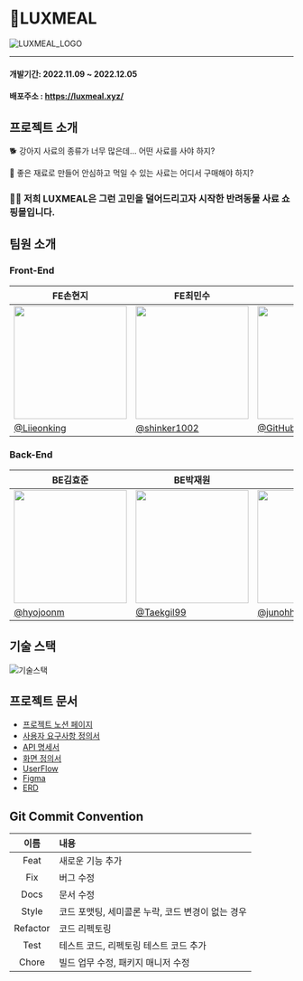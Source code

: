 # 🐶LUXMEAL
![LUXMEAL_LOGO](https://user-images.githubusercontent.com/91947958/205758156-afd2cc25-2ada-4fa3-8214-8e7a1a14d729.png)

---

#### 개발기간: 2022.11.09 ~ 2022.12.05

#### 배포주소 : https://luxmeal.xyz/


## 프로젝트 소개

🐕 강아지 사료의 종류가 너무 많은데… 어떤 사료를 사야 하지?

🦮 좋은 재료로 만들어 안심하고 먹일 수 있는 사료는 어디서 구매해야 하지?

### 🐕‍🦺 저희 LUXMEAL은 그런 고민을 덜어드리고자 시작한 반려동물 사료 쇼핑몰입니다.

## 팀원 소개

### Front-End

| FE손현지 | FE최민수 | FE이지연 |
| --- | --- | --- |
| <img src='https://media.discordapp.net/attachments/961390348838506496/1049476170023972944/shj-removebg-preview.png' width='200'> | <img src='https://user-images.githubusercontent.com/91947958/205761854-1637df9b-d6e9-4f6a-84c4-06506c088db2.png' width='200'> | <img src='https://cdn.discordapp.com/attachments/961390348838506496/1049476169721970698/2jy-removebg-preview.png' width='200'> |
| [@Liieonking](https://github.com/Liieonking) | [@shinker1002](https://github.com/shinker1002) | [@GitHubJIYEON](https://github.com/GitHubJIYEON) | 

### Back-End

| BE김효준 | BE박재원 | BE허준오 |
| --- | --- | --- |
| <img src='https://cdn.discordapp.com/attachments/961390348838506496/1049476638095704064/khj-removebg-preview_1.png' width='200'> | <img src='https://cdn.discordapp.com/attachments/961390348838506496/1049471951757918228/90be94d1d21a74c8.png' width='200'> | <img src='https://cdn.discordapp.com/attachments/961390348838506496/1049476469388230717/hj5-removebg-preview_2.png' width='200'> |
| [@hyojoonm](https://github.com/hyojoonm) | [@Taekgil99](https://github.com/Taekgil99) | [@junohheo](https://github.com/junohheo) |


## 기술 스택

![기술스택](https://user-images.githubusercontent.com/91947958/205767536-8e3a94fb-2650-4aca-8fc8-531ec4438d93.png)


## 프로젝트 문서
<ul>
	<li><a href="https://www.notion.so/codestates/40-Team019-LUXMEAL-3910653031a143bf9631d345eee7d642" target='_blank'>프로젝트 노션 페이지</a></li>
	<li><a href="https://docs.google.com/spreadsheets/d/1gyK1nZu6h4VMpvENX3PsdQIWU83baUEzAl4ZkSrt9tA/edit#gid=0" target='_blank'>사용자 요구사항 정의서</a></li>
	<li><a href="https://www.notion.so/codestates/API-7469f4e05dba4ae9a8275ce99e9f5535" target='_blank'>API 명세서</a></li>
	<li><a href="https://docs.google.com/spreadsheets/d/1kEefRyu4W3oiIp0L9AGcJrL5fcoAyMJLPi9-KZggP_Q/edit#gid=214454112" target='_blank'>화면 정의서</a></li>
	<li><a href="https://www.notion.so/codestates/Flow-chart-e52a934e6f4e49ce9a37dd86de6b4afa" target='_blank'>UserFlow</a></li>
	<li><a href="https://www.figma.com/file/8jWU5gNupBcBIKvKwdogTY/%EB%A9%94%EC%9D%B8%ED%94%84%EB%A1%9C%EC%A0%9D%ED%8A%B8?node-id=16%3A147" target='_blank'>Figma</a></li>
	<li><a href="https://www.notion.so/codestates/ERD-8110a7153e164e8590073167eb5a5adb" target='_blank'>ERD</a></li>
</ul>

## Git Commit Convention
|이름|내용|
|:--:|:--|
|Feat|새로운 기능 추가|
|Fix|버그 수정|
|Docs|문서 수정|
|Style|코드 포맷팅, 세미콜론 누락, 코드 변경이 없는 경우|
|Refactor|코드 리펙토링|
|Test|테스트 코드, 리펙토링 테스트 코드 추가|
|Chore|빌드 업무 수정, 패키지 매니저 수정|
